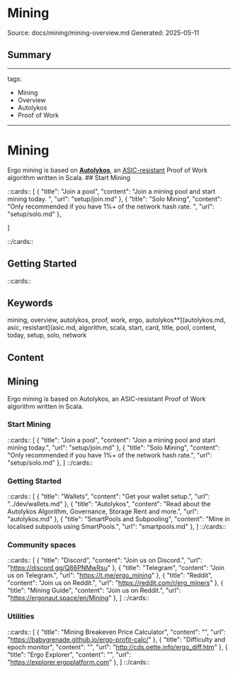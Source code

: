 # Mining
Source: docs/mining/mining-overview.md
Generated: 2025-05-11

## Summary
---
tags:
  - Mining
  - Overview
  - Autolykos
  - Proof of Work
---

# Mining


Ergo mining is based on [**Autolykos**](autolykos.md), an [ASIC-resistant](asic.md) Proof of Work algorithm written in Scala. ## Start Mining

::cards:: [
  {
    "title": "Join a pool",
    "content": "Join a mining pool and start mining today. ",
    "url": "setup/join.md"
  },
  {
    "title": "Solo Mining",
    "content": "Only recommended if you have 1%+ of the network hash rate. ",
    "url": "setup/solo.md"
  },

]

::/cards::

## Getting Started

::cards::

## Keywords
mining, overview, autolykos, proof, work, ergo, autolykos**](autolykos.md, asic, resistant](asic.md, algorithm, scala, start, card, title, pool, content, today, setup, solo, network

## Content
## Mining
Ergo mining is based on Autolykos, an ASIC-resistant Proof of Work algorithm written in Scala.

### Start Mining
::cards::
[
  {
    "title": "Join a pool",
    "content": "Join a mining pool and start mining today.",
    "url": "setup/join.md"
  },
  {
    "title": "Solo Mining",
    "content": "Only recommended if you have 1%+ of the network hash rate.",
    "url": "setup/solo.md"
  },
]
::/cards::

### Getting Started
::cards::
[
  {
    "title": "Wallets",
    "content": "Get your wallet setup.",
    "url": "../dev/wallets.md"
  },
  {
    "title": "Autolykos",
    "content": "Read about the Autolykos Algorithm, Governance, Storage Rent and more.",
    "url": "autolykos.md"
  },
{
    "title": "SmartPools and Subpooling",
    "content": "Mine in localised subpools using SmartPools.",
    "url": "smartpools.md"
  },
]
::/cards::

### Community spaces
::cards::
[
  {
    "title": "Discord",
    "content": "Join us on Discord.",
    "url": "https://discord.gg/Q86PNMwRsu"
  },
  {
    "title": "Telegram",
    "content": "Join us on Telegram.",
    "url": "https://t.me/ergo_mining"
  },
  {
    "title": "Reddit",
    "content": "Join us on Reddit.",
    "url": "https://reddit.com/r/erg_miners"
  },
  {
    "title": "Mining Guide",
    "content": "Join us on Reddit.",
    "url": "https://ergonaut.space/en/Mining"
  },
]
::/cards::

### Utilities
::cards::
[
  {
    "title": "Mining Breakeven Price Calculator",
    "content": "",
    "url": "https://babygrenade.github.io/ergo-profit-calc/"
  },
  {
    "title": "Difficulty and epoch monitor",
    "content": "",
    "url": "http://cds.oette.info/ergo_diff.htm"
  },
  {
    "title": "Ergo Explorer",
    "content": "",
    "url": "https://explorer.ergoplatform.com"
  },
]
::/cards::
